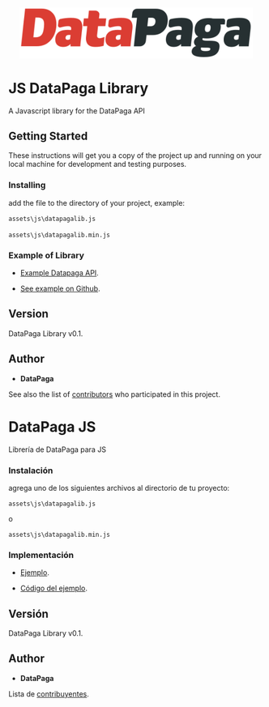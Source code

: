 <p align="center">
  <img width="460" src="https://github.com/datapaga/datapaga-js/blob/master/Example/assets/img/logo.png">

  </hr>
</p>

# JS DataPaga Library

A Javascript library for the DataPaga API

## Getting Started

These instructions will get you a copy of the project up and running on your local machine for development and testing purposes.


### Installing

add the file to the directory of your project, example:

```
assets\js\datapagalib.js

assets\js\datapagalib.min.js
```

### Example of Library 

* [Example Datapaga API](https://toolboxsv.com/dev/appdatapaga/).

* [See example on Github](https://github.com/datapaga/datapaga-js/tree/master/Example).

## Version

DataPaga Library v0.1. 

## Author

* **DataPaga** 

See also the list of [contributors](https://github.com/elaniin/datapaga-js/contributors) who participated in this project.

# DataPaga JS

Librería de DataPaga para JS


### Instalación

agrega uno de los siguientes archivos al directorio de tu proyecto:

```
assets\js\datapagalib.js
```
o
```
assets\js\datapagalib.min.js
```

### Implementación

* [Ejemplo](https://toolboxsv.com/dev/appdatapaga/).

* [Código del ejemplo](https://github.com/datapaga/datapaga-js/tree/master/Example).

## Versión

DataPaga Library v0.1. 

## Author

* **DataPaga** 

Lista de [contribuyentes](https://github.com/elaniin/datapaga-js/contributors).

